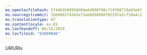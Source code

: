 ```yaml
---
ms.openlocfilehash: 5f44b5b98950d84e6d998f90c719f68719a03e6f
ms.sourcegitcommit: 1bb00d2f4343e73ae8d58668f02297a3cf10a4c1
ms.translationtype: HT
ms.contentlocale: es-ES
ms.lasthandoff: 06/15/2019
ms.locfileid: "63869646"
---
```

<span data-ttu-id="01458-101">URI</span><span class="sxs-lookup"><span data-stu-id="01458-101">URIs</span></span>